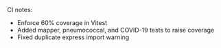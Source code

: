 CI notes:

- Enforce 60% coverage in Vitest
- Added mapper, pneumococcal, and COVID-19 tests to raise coverage
- Fixed duplicate express import warning


